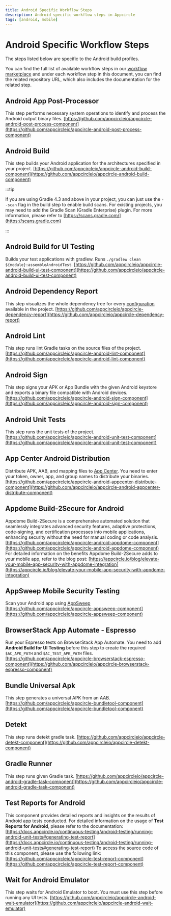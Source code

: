 ```yaml
---
title: Android Specific Workflow Steps
description: Android specific workflow steps in Appcircle
tags: [android, mobile]
---
```


# Android Specific Workflow Steps

The steps listed below are specific to the Android build profiles.

You can find the full list of available workflow steps in our [workflow marketplace](https://github.com/appcircleio/appcircle-workflow-components) and under each workflow step in this document, you can find the related repository URL, which also includes the documentation for the related step.

## Android App Post-Processor

This step performs necessary system operations to identify and process the Android output binary files.
[https://github.com/appcircleio/appcircle-android-post-process-component](https://github.com/appcircleio/appcircle-android-post-process-component)

## Android Build

This step builds your Android application for the architectures specified in your project.
[https://github.com/appcircleio/appcircle-android-build-component](https://github.com/appcircleio/appcircle-android-build-component)

:::tip

If you are using Gradle 4.3 and above in your project, you can just use the `--scan` flag in the build step to enable build scans. For existing projects, you may need to add the Gradle Scan (Gradle Enterprise) plugin. For more information, please refer to [https://scans.gradle.com/](https://scans.gradle.com)

:::

## Android Build for UI Testing

Builds your test applications with gradlew. Runs `./gradlew clean ${module}:assembleAndroidTest`.
[https://github.com/appcircleio/appcircle-android-build-ui-test-component](https://github.com/appcircleio/appcircle-android-build-ui-test-component)

## Android Dependency Report

This step visualizes the whole dependency tree for every [configuration](https://docs.gradle.org/current/userguide/declaring_dependencies.html#sec:what-are-dependency-configurations) available in the project.
[https://github.com/appcircleio/appcircle-dependency-report](https://github.com/appcircleio/appcircle-dependency-report)

## Android Lint

This step runs lint Gradle tasks on the source files of the project.
[https://github.com/appcircleio/appcircle-android-lint-component](https://github.com/appcircleio/appcircle-android-lint-component)

## Android Sign

This step signs your APK or App Bundle with the given Android keystore and exports a binary file compatible with Android devices.
[https://github.com/appcircleio/appcircle-android-sign-component](https://github.com/appcircleio/appcircle-android-sign-component)

## Android Unit Tests

This step runs the unit tests of the project.
[https://github.com/appcircleio/appcircle-android-unit-test-component](https://github.com/appcircleio/appcircle-android-unit-test-component)

## App Center Android Distribution

Distribute APK, AAB, and mapping files to [App Center](https://appcenter.ms/). You need to enter your token, owner, app, and group names to distribute your binaries.
[https://github.com/appcircleio/appcircle-android-appcenter-distribute-component](https://github.com/appcircleio/appcircle-android-appcenter-distribute-component)

## Appdome Build-2Secure for Android

Appdome Build-2Secure is a comprehensive automated solution that seamlessly integrates advanced security features, adaptive protections, code-signing, and certification processes into mobile applications, enhancing security without the need for manual coding or code analysis.
[https://github.com/appcircleio/appcircle-android-appdome-component](https://github.com/appcircleio/appcircle-android-appdome-component)
For detailed information on the benefits Appdome Build-2Secure adds to your mobile app, refer to the blog post:
[https://appcircle.io/blog/elevate-your-mobile-app-security-with-appdome-integration](https://appcircle.io/blog/elevate-your-mobile-app-security-with-appdome-integration)

## AppSweep Mobile Security Testing

Scan your Android app using [AppSweep](https://appsweep.guardsquare.com)
[https://github.com/appcircleio/appcircle-appsweep-component](https://github.com/appcircleio/appcircle-appsweep-component)

## BrowserStack App Automate - Espresso

Run your Espresso tests on BrowserStack App Automate. You need to add **Android Build for UI Testing** before this step to create the required `$AC_APK_PATH` and `$AC_TEST_APK_PATH` files.
[https://github.com/appcircleio/appcircle-browserstack-espresso-component](https://github.com/appcircleio/appcircle-browserstack-espresso-component)

## Bundle Universal Apk

This step generates a universal APK from an AAB.
[https://github.com/appcircleio/appcircle-bundletool-component](https://github.com/appcircleio/appcircle-bundletool-component)

## Detekt

This step runs detekt gradle task.
[https://github.com/appcircleio/appcircle-detekt-component](https://github.com/appcircleio/appcircle-detekt-component)

## Gradle Runner

This step runs given Gradle task.
[https://github.com/appcircleio/appcircle-android-gradle-task-component](https://github.com/appcircleio/appcircle-android-gradle-task-component)

## Test Reports for Android

This component provides detailed reports and insights on the results of Android app tests conducted.
For detailed information on the usage of **Test Reports for Android**, please refer to the documentation:
[https://docs.appcircle.io/continuous-testing/android-testing/running-android-unit-tests#generating-test-report](https://docs.appcircle.io/continuous-testing/android-testing/running-android-unit-tests#generating-test-report)
To access the source code of this component, please use the following link:
[https://github.com/appcircleio/appcircle-test-report-component](https://github.com/appcircleio/appcircle-test-report-component)

## Wait for Android Emulator

This step waits for Android Emulator to boot. You must use this step before running any UI tests.
[https://github.com/appcircleio/appcircle-android-wait-emulator](https://github.com/appcircleio/appcircle-android-wait-emulator)
